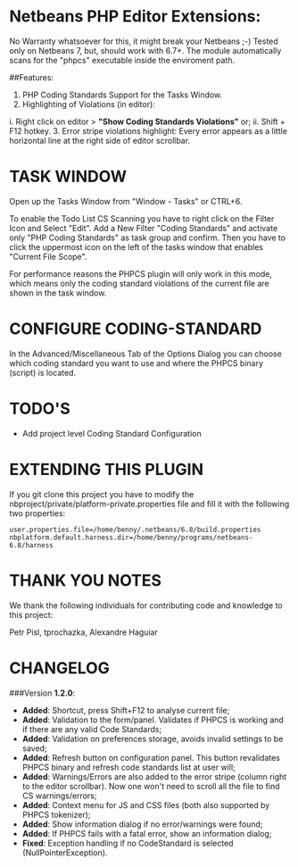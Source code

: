 
Netbeans PHP Editor Extensions:
==============================

No Warranty whatsoever for this, it might break your Netbeans ;-)
Tested only on Netbeans 7, but, should work with 6.7+.
The module automatically scans for the "phpcs" executable inside the enviroment path.

##Features:

1. PHP Coding Standards Support for the Tasks Window.
2. Highlighting of Violations (in editor):

  i. Right click on editor > __"Show Coding Standards Violations"__ or;
  ii. Shift + F12 hotkey.
3. Error stripe violations highlight: Every error appears as a little horizontal line at the right side of editor scrollbar.

TASK WINDOW
==============

Open up the Tasks Window from "Window - Tasks" or CTRL+6.

To enable the Todo List CS Scanning you have to right click on the Filter Icon and Select "Edit". Add a New Filter "Coding Standards" and activate only "PHP Coding Standards" as task group and confirm. Then you have to click the uppermost icon on the left of the tasks window that enables "Current File Scope".

For performance reasons the PHPCS plugin will only work in this mode, which means only the coding standard violations of the current file are shown in the task window.

CONFIGURE CODING-STANDARD
=========================

In the Advanced/Miscellaneous Tab of the Options Dialog you can choose which coding standard you want to use and where the PHPCS binary (script) is located.

TODO'S
=====

* Add project level Coding Standard Configuration

EXTENDING THIS PLUGIN
=====================

If you git clone this project you have to modify the nbproject/private/platform-private.properties file and fill it with the following two properties:

    user.properties.file=/home/benny/.netbeans/6.8/build.properties
    nbplatform.default.harness.dir=/home/benny/programs/netbeans-6.8/harness

THANK YOU NOTES
===============

We thank the following individuals for contributing code and knowledge to this project:

Petr Pisl, tprochazka, Alexandre Haguiar

CHANGELOG
===============
###Version __1.2.0__:
* __Added__: Shortcut, press Shift+F12 to analyse current file;
* __Added__: Validation to the form/panel. Validates if PHPCS is working and if there are any valid Code Standards;
* __Added__: Validation on preferences storage, avoids invalid settings to be saved;
* __Added__: Refresh button on configuration panel. This button revalidates PHPCS binary and refresh code standards list at user will;
* __Added__: Warnings/Errors are also added to the error stripe (column right to the editor scrollbar). Now one won't need to scroll all the file to find CS warnings/errors;
* __Added__: Context menu for JS and CSS files (both also supported by PHPCS tokenizer);
* __Added__: Show information dialog if no error/warnings were found;
* __Added__: If PHPCS fails with a fatal error, show an information dialog;
* __Fixed__: Exception handling if no CodeStandard is selected (NullPointerException).
